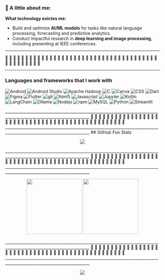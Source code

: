 <h3> 🦝 A little about me:</h3>
<p>

**What technology exictes me:**
- Build and optimize **AI/ML models** for tasks like natural language processing, forecasting and predictive analytics.  
- Conduct impactful research in **deep learning and image processing**, including presenting at IEEE conferences.  
_________________________________________________________________________________________________________________________
🦝 🦝 🦝 🦝 🦝 🦝 🦝 🦝 🦝 🦝 🦝 🦝 🦝 🦝 🦝 🦝 🦝 🦝 🦝 🦝 🦝 🦝 🦝 🦝 🦝 🦝 🦝 🦝 🦝 🦝 🦝 🦝 🦝 🦝 🦝 🦝 🦝 🦝 🦝 🦝 🦝 🦝 🦝 🦝 🦝 🦝 🦝
_________________________________________________________________________________________________________________________
<h3>Languages and frameworks that I work with</h3>
<p>
  <img alt="Android" src="https://img.shields.io/badge/-Android-34A853?style=flat-square&logo=android&logoColor=white" />
  <img alt="Android Studio" src="https://img.shields.io/badge/-AndroidStudio-3DDC84?style=flat-square&logo=AndroidStudio&logoColor=white" />
  <img alt="Apache Hadoop" src="https://img.shields.io/badge/-ApacheHadoop-66CCFF?style=flat-square&logo=ApacheHadoop&logoColor=white" />
  <img alt="C" src="https://img.shields.io/badge/-C-A8B9CC?style=flat-square&logo=C&logoColor=white" />
  <img alt="Canva" src="https://img.shields.io/badge/-Canva-00C4CC?style=flat-square&logo=Canva&logoColor=white" />
  <img alt="CSS" src="https://img.shields.io/badge/-CSS-663399?style=flat-square&logo=CSS&logoColor=white" />
  <img alt="Dart" src="https://img.shields.io/badge/-Dart-0175C2?style=flat-square&logo=Dart&logoColor=white" />  
  <img alt="Figma" src="https://img.shields.io/badge/-Figma-F24E1E?style=flat-square&logo=Figma&logoColor=white" />
  <img alt="Flutter" src="https://img.shields.io/badge/-Flutter-02569B?style=flat-square&logo=Flutter&logoColor=white" />
  <img alt="git" src="https://img.shields.io/badge/-Git-F05032?style=flat-square&logo=git&logoColor=white" />
  <img alt="html5" src="https://img.shields.io/badge/-HTML5-E34F26?style=flat-square&logo=html5&logoColor=white" />
  <img alt="Javascript" src="https://img.shields.io/badge/-javascript-f7df1c?style=flat-square&logo=javascript&logoColor=black" />
  <img alt="Jupyter" src="https://img.shields.io/badge/-Jupyter-F37626?style=flat-square&logo=Jupyter&logoColor=white" />
  <img alt="Kotlin" src="https://img.shields.io/badge/-Kotlin-7F52FF?style=flat-square&logo=Kotlin&logoColor=black" />
  <img alt="LangChain" src="https://img.shields.io/badge/-LangChain-1C3C3C?style=flat-square&logo=LangChain&logoColor=black" />
  <img alt="Ollama" src="https://img.shields.io/badge/-LangChain-000000?style=flat-square&logo=Ollama&logoColor=black" />
  <img alt="Nodejs" src="https://img.shields.io/badge/-Nodejs-43853d?style=flat-square&logo=Node.js&logoColor=white" />
  <img alt="npm" src="https://img.shields.io/badge/-NPM-CB3837?style=flat-square&logo=npm&logoColor=white" />
  <img alt="MySQL" src="https://img.shields.io/badge/-MySQL-4479A1?style=flat-square&logo=MySQL&logoColor=white" />
  <img alt="Python" src="https://img.shields.io/badge/-Python-3776AB?style=flat-square&logo=Python&logoColor=white" />
  <img alt="Streamlit" src="https://img.shields.io/badge/-Streamlit-FF4B4B?style=flat-square&logo=Streamlit&logoColor=white" />
</p>
_________________________________________________________________________________________________________________________
🦝 🦝 🦝 🦝 🦝 🦝 🦝 🦝 🦝 🦝 🦝 🦝 🦝 🦝 🦝 🦝 🦝 🦝 🦝 🦝 🦝 🦝 🦝 🦝 🦝 🦝 🦝 🦝 🦝 🦝 🦝 🦝 🦝 🦝 🦝 🦝 🦝 🦝 🦝 🦝 🦝 🦝 🦝 🦝 🦝 🦝 🦝
_________________________________________________________________________________________________________________________
## GitHub Fun Stats

<p align="center">
  <img src="https://github-readme-streak-stats.herokuapp.com?user=Tanishta15&theme=radical&ring=ff79c6&fire=ff79c6&currStreakNum=ff79c6&currStreakLabel=ff79c6&hide_border=true" />
</p>
_________________________________________________________________________________________________________________________
🦝 🦝 🦝 🦝 🦝 🦝 🦝 🦝 🦝 🦝 🦝 🦝 🦝 🦝 🦝 🦝 🦝 🦝 🦝 🦝 🦝 🦝 🦝 🦝 🦝 🦝 🦝 🦝 🦝 🦝 🦝 🦝 🦝 🦝 🦝 🦝 🦝 🦝 🦝 🦝 🦝 🦝 🦝 🦝 🦝 🦝 🦝
_________________________________________________________________________________________________________________________
<p align="center">
  <img src="https://github-readme-stats.vercel.app/api?username=Tanishta15&show_icons=true&theme=tokyonight&hide_border=true" height="180" />
  <img src="https://github-readme-stats.vercel.app/api/top-langs/?username=Tanishta15&layout=compact&theme=tokyonight&hide_border=true" height="180" />
</p>
_________________________________________________________________________________________________________________________
🦝 🦝 🦝 🦝 🦝 🦝 🦝 🦝 🦝 🦝 🦝 🦝 🦝 🦝 🦝 🦝 🦝 🦝 🦝 🦝 🦝 🦝 🦝 🦝 🦝 🦝 🦝 🦝 🦝 🦝 🦝 🦝 🦝 🦝 🦝 🦝 🦝 🦝 🦝 🦝 🦝 🦝 🦝 🦝 🦝 🦝 🦝
_________________________________________________________________________________________________________________________
<p align="center">
  <img src="https://github-profile-trophy.vercel.app/?username=Tanishta15&theme=dracula&no-frame=true&row=1&column=6" />
</p>
